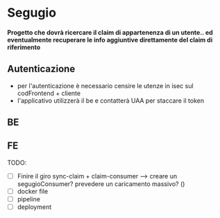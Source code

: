 # Segugio
#### Progetto che dovrà ricercare il claim di appartenenza di un utente.. ed eventualmente recuperare le info aggiuntive direttamente del claim di riferimento

## Autenticazione
 - per l'autenticazione è necessario censire le utenze in isec sul codFrontend + cliente
 - l'applicativo utilizzerà il be e contatterà UAA per staccare il token

## BE


## FE



TODO:
- [ ] Finire il giro sync-claim + claim-consumer --> creare un segugioConsumer? prevedere un caricamento massivo? ()
- [ ] docker file
- [ ] pipeline
- [ ] deployment 
